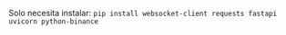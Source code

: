Solo necesita instalar:
``pip install websocket-client requests fastapi uvicorn python-binance
``


